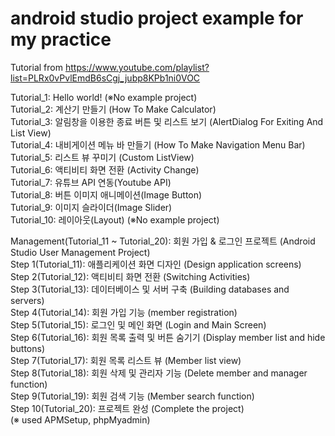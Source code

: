 # android studio project example for my practice
Tutorial from https://www.youtube.com/playlist?list=PLRx0vPvlEmdB6sCgj_jubp8KPb1ni0VOC

Tutorial_1: Hello world! (※No example project)  
Tutorial_2: 계산기 만들기 (How To Make Calculator)    
Tutorial_3: 알림창을 이용한 종료 버튼 및 리스트 보기 (AlertDialog For Exiting And List View)  
Tutorial_4: 내비게이션 메뉴 바 만들기 (How To Make Navigation Menu Bar)    
Tutorial_5: 리스트 뷰 꾸미기 (Custom ListView)  
Tutorial_6: 액티비티 화면 전환 (Activity Change)   
Tutorial_7: 유튜브 API 연동(Youtube API)  
Tutorial_8: 버튼 이미지 애니메이션(Image Button)  
Tutorial_9: 이미지 슬라이더(Image Slider)  
Tutorial_10: 레이아웃(Layout) (※No example project)  

Management(Tutorial_11 ~ Tutorial_20): 회원 가입 & 로그인 프로젝트 (Android Studio User Management Project)  
Step 1(Tutorial_11): 애플리케이션 화면 디자인 (Design application screens)  
Step 2(Tutorial_12): 액티비티 화면 전환 (Switching Activities)  
Step 3(Tutorial_13): 데이터베이스 및 서버 구축 (Building databases and servers)  
Step 4(Tutorial_14): 회원 가입 기능 (member registration)  
Step 5(Tutorial_15): 로그인 및 메인 화면 (Login and Main Screen)  
Step 6(Tutorial_16): 회원 목록 출력 및 버튼 숨기기 (Display member list and hide buttons)  
Step 7(Tutorial_17): 회원 목록 리스트 뷰 (Member list view)  
Step 8(Tutorial_18): 회원 삭제 및 관리자 기능 (Delete member and manager function)  
Step 9(Tutorial_19): 회원 검색 기능 (Member search function)  
Step 10(Tutorial_20): 프로젝트 완성 (Complete the project)  
(※ used APMSetup, phpMyadmin)
